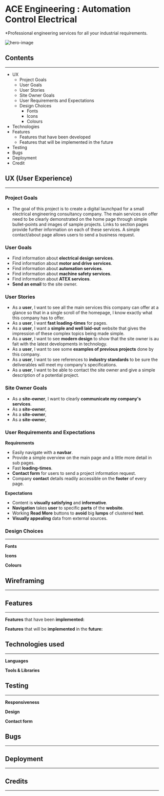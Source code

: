 # ACE Engineering : Automation Control Electrical
*Professional engineering services for all your industrial requirements.

![hero-image](/wireframes/picture.jpg)

## Contents
---
* UX
    * Project Goals
    * User Goals
    * User Stories
    * Site Owner Goals
    * User Requirements and Expectations
    * Design Choices
        * Fonts
        * Icons
        * Colours
* Technologies
* Features
    * Features that have been developed
    * Features that will be implemented in the future
* Testing
* Bugs
* Deployment
* Credit

## UX (User Experience) 
---
### Project Goals ### 

* The goal of this project is to create a digital launchpad for a small electrical engineering consultancy company. The main services on offer need to be clearly demonstrated on the home page through simple bullet-points and images of sample projects. Links to section pages provide further information on each of these services. A simple contact/about page allows users to send a business request.

### User Goals ###

* Find information about **electrical design services**.
* Find information about **motor and drive services**.
* Find information about **automation services**.
* Find information about **machine safety services**.
* Find information about **ATEX services**.
* **Send an email** to the site owner.

### User Stories ###

* As a **user**, I want to see all the main services this company can offer at a glance so that in a single scroll of the homepage, I know exactly what this company has to offer.
* As a **user**, I want **fast loading-times** for pages.
* As a **user**, I want a **simple and well laid-out** website that gives the impression of these complex topics being made simple.
* As a **user**, I want to see **modern design** to show that the site owner is au fait with the latest developments in technology.
* As a **user**, I want to see some **examples of previous projects** done by this company.
* As a **user**, I want to see references to **industry standards** to be sure the deliverables will meet my company's specifications.
* As a **user**, I want to be able to contact the site owner and give a simple description of a potential project.

### Site Owner Goals ###

* As a **site-owner**, I want to clearly **communicate my company's services**.
* As a **site-owner**, 
* As a **site-owner**, 
* As a **site-owner**, 

### User Requirements and Expectations ###

**Requirements**
* Easily navigate with a **navbar**.
* Provide a simple overview on the main page and a little more detail in sub pages.
* Fast **loading-times**.
* **Contact form** for users to send a project information request.
* Company **contact** details readily accessible on the **footer** of every page.

**Expectations**
* Content is **visually satisfying** and **informative**.
* **Navigation** takes **user** to specific **parts** of the **website**.
* Working **Read More** buttons to **avoid** big **lumps** of clustered **text**.
* **Visually appealing** data from external sources.

### Design Choices ###
---


**Fonts**


**Icons**


**Colours**


## Wireframing ##
---


## Features ##
---
**Features** that have been **implemented:**


**Features** that will be **implemented** in the **future:**


## Technologies used ##
---
**Languages**

**Tools & Libraries**

## Testing ##
---

**Responsiveness**


**Design**


**Contact form**


## Bugs ##
---

## Deployment ##
---

## Credits ##
---


